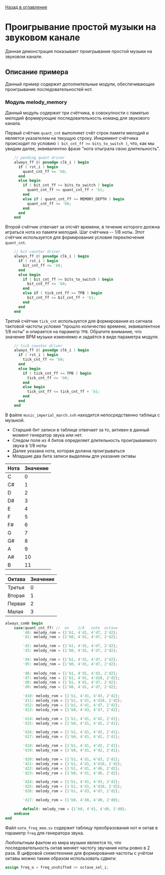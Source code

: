 [Назад в оглавление](../README.md)

# Проигрывание простой музыки на звуковом канале
Данная демонстрация показывает проигрывание простой музыки на звуковом канале.

## Описание примера

Данный пример содержит дополнительные модули, обеспечивающие проигрывание последовательностей нот.

### Модуль melody_memory

Данный модуль содержит три счётчика, в совокупности с памятью мелодий формирующие последовательность команд для звукового канала.

Первый счётчик `quant_cnt` выполняет счёт строк памяти мелодий и является указателем на текущую строку.
Инкремент счётчика происходит по условию `( bit_cnt_ff >= bits_to_switch )`, что, как мы увидим далее, эквивалентно фразе "нота отыграла свою длительность".

```verilog
    // pending quant driver
    always_ff @( posedge clk_i ) begin
      if ( rst_i ) begin
        quant_cnt_ff <= 'b0;
      end
      else begin
        if ( bit_cnt_ff >= bits_to_switch ) begin
          quant_cnt_ff <= quant_cnt_ff + 'b1;
        end
        else if ( quant_cnt_ff >= MEMORY_DEPTH ) begin
          quant_cnt_ff <= 'b0;
        end
      end
    end
```


Второй счётчик отвечает за отсчёт времени, в течение которого должна играться нота из памяти мелодий. Шаг счётчика -- 1/8 ноты. Этот счётчик используется для формирования условия переключения `quant_cnt`.

```verilog
    // bit counter driver
    always_ff @( posedge clk_i ) begin
      if ( rst_i ) begin
        bit_cnt_ff <= 'b0;
      end
      else begin
        if ( bit_cnt_ff >= bits_to_switch ) begin
          bit_cnt_ff <= 'b0;
        end
        else if ( tick_cnt_ff >= TPB ) begin
          bit_cnt_ff <= bit_cnt_ff + 'b1;
        end
      end
    end
```

Третий счётчик `tick_cnt` используется для формирования из сигнала тактовой частоты условия "прошло количество времени, эквивалентное 1/8 ноты" и опирается на параметр `TPB`. Обратите внимание, что значение BPM музыки изменяемо и задаётся в виде параметра модуля.

```verilog
    // tick counter driver
    always_ff @( posedge clk_i ) begin
      if ( rst_i ) begin
        tick_cnt_ff <= 'b0;
      end
      else begin
        if ( tick_cnt_ff >= TPB ) begin
          tick_cnt_ff <= 'b0;
        end
        else begin
          tick_cnt_ff <= tick_cnt_ff + 'b1;
        end
      end
    end
```

В файле `music_imperial_march.svh` находится непосредственно таблица с музыкой.

- Старший бит записи в таблице отвечает за то, активен в данный момент генератор звука или нет.
- Следом поле из 4 битов определяет длительность проигрываемого звука в 1/8 ноты
- Далее указана нота, которая должна проигрываться
- Младшие два бита записи выделены для указания октавы

|Нота| Значение |
|-|-|
| C | 0 |
| C# | 1 |
| D | 2 |
| D# | 3 |
| E | 4 |
| F | 5 |
| F# | 6 |
| G | 7 |
| G# | 8 |
| A | 9 |
| A# | 10 |
| B | 11 |


|Октава| Значение |
|-|-|
| Третья | 0 |
| Вторая | 1 |
| Первая | 2 |
| Малая | 3 |



```verilog
always_comb begin
    case(quant_cnt_ff) //  en    1/8   note  octave
        'd0: melody_rom = {1'b1, 4'd1, 4'd7, 2'd2};
        'd1: melody_rom = {1'b0, 4'd1, 4'd7, 2'd2};

        'd2: melody_rom = {1'b1, 4'd1, 4'd7, 2'd2};
        'd3: melody_rom = {1'b0, 4'd1, 4'd7, 2'd2};

        'd4: melody_rom = {1'b1, 4'd1, 4'd7, 2'd2};
        'd5: melody_rom = {1'b0, 4'd1, 4'd7, 2'd2};
  
        'd6: melody_rom = {1'b1, 4'd1, 4'd3, 2'd2};
        'd7: melody_rom = {1'b1, 4'd1, 4'd10, 2'd2};
        'd8: melody_rom = {1'b1, 4'd1, 4'd7, 2'd2};
        'd9: melody_rom = {1'b0, 4'd1, 4'd7, 2'd2};

        'd10: melody_rom = {1'b1, 4'd1, 4'd3, 2'd2};
        'd11: melody_rom = {1'b1, 4'd1, 4'd10, 2'd2};
        'd12: melody_rom = {1'b1, 4'd1, 4'd7, 2'd2};
        'd13: melody_rom = {1'b0, 4'd3, 4'd7, 2'd2};

        'd14: melody_rom = {1'b1, 4'd1, 4'd2, 2'd1};
        'd15: melody_rom = {1'b0, 4'd1, 4'd2, 2'd1};

        'd16: melody_rom = {1'b1, 4'd1, 4'd2, 2'd1};
        'd17: melody_rom = {1'b0, 4'd1, 4'd2, 2'd1};

        'd18: melody_rom = {1'b1, 4'd1, 4'd2, 2'd1};
        'd19: melody_rom = {1'b0, 4'd1, 4'd2, 2'd1};

        'd20: melody_rom = {1'b1, 4'd1, 4'd3, 2'd1};
        'd21: melody_rom = {1'b1, 4'd1, 4'd10, 2'd2};
        'd22: melody_rom = {1'b1, 4'd1, 4'd6, 2'd2};
        'd23: melody_rom = {1'b0, 4'd1, 4'd6, 2'd2};

        'd24: melody_rom = {1'b1, 4'd1, 4'd3, 2'd2};
        'd25: melody_rom = {1'b1, 4'd1, 4'd10, 2'd2};
        'd26: melody_rom = {1'b1, 4'd3, 4'd7, 2'd2};

        'd27: melody_rom = {1'b0, 4'd8, 4'd0, 2'd0};

        default: melody_rom = {1'b0, 4'd1, 4'd0, 2'd0};
    endcase
end
```


Файл `note_freq_mem.sv` содержит таблицу преобразования нот и октав в параметр `freq` для генератора звука.

Любопытным фактом из мира музыки является то, что последовательность октав меняет частоту звучания ноты ровно в 2 раза. В цифровой схемотехнике для формирования частоты с учётом октавы можно таким образом использовать сдвиги:

```verilog
assign freq_o = freq_unshifted >> octave_sel_i;
```